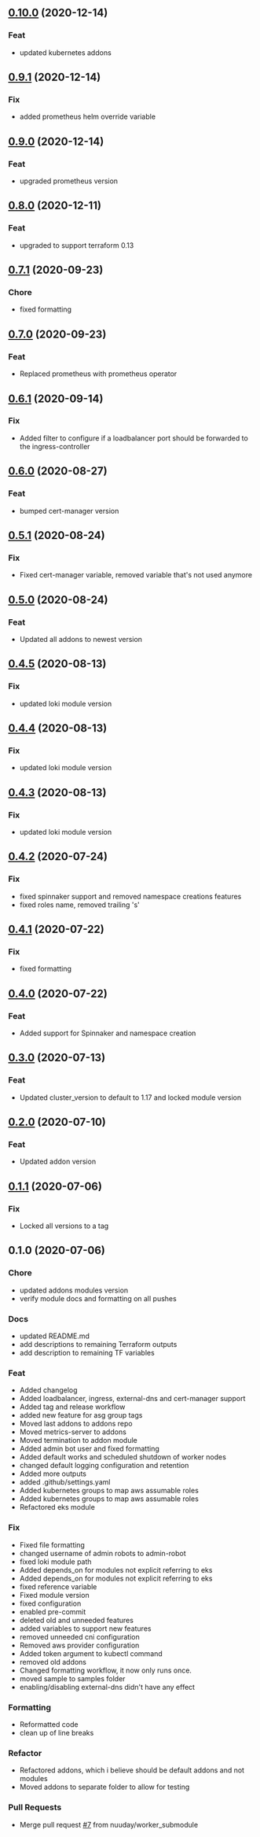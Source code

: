 
<a name="0.10.0"></a>
## [0.10.0](https://github.com/nuuday/terraform-aws-eks/compare/0.9.1...0.10.0) (2020-12-14)

### Feat

* updated kubernetes addons


<a name="0.9.1"></a>
## [0.9.1](https://github.com/nuuday/terraform-aws-eks/compare/0.9.0...0.9.1) (2020-12-14)

### Fix

* added prometheus helm override variable


<a name="0.9.0"></a>
## [0.9.0](https://github.com/nuuday/terraform-aws-eks/compare/0.8.0...0.9.0) (2020-12-14)

### Feat

* upgraded prometheus version


<a name="0.8.0"></a>
## [0.8.0](https://github.com/nuuday/terraform-aws-eks/compare/0.7.1...0.8.0) (2020-12-11)

### Feat

* upgraded to support terraform 0.13


<a name="0.7.1"></a>
## [0.7.1](https://github.com/nuuday/terraform-aws-eks/compare/0.7.0...0.7.1) (2020-09-23)

### Chore

* fixed formatting


<a name="0.7.0"></a>
## [0.7.0](https://github.com/nuuday/terraform-aws-eks/compare/0.6.1...0.7.0) (2020-09-23)

### Feat

* Replaced prometheus with prometheus operator


<a name="0.6.1"></a>
## [0.6.1](https://github.com/nuuday/terraform-aws-eks/compare/0.6.0...0.6.1) (2020-09-14)

### Fix

* Added filter to configure if a loadbalancer port should be forwarded to the ingress-controller


<a name="0.6.0"></a>
## [0.6.0](https://github.com/nuuday/terraform-aws-eks/compare/0.5.1...0.6.0) (2020-08-27)

### Feat

* bumped cert-manager version


<a name="0.5.1"></a>
## [0.5.1](https://github.com/nuuday/terraform-aws-eks/compare/0.5.0...0.5.1) (2020-08-24)

### Fix

* Fixed cert-manager variable, removed variable that's not used anymore


<a name="0.5.0"></a>
## [0.5.0](https://github.com/nuuday/terraform-aws-eks/compare/0.4.5...0.5.0) (2020-08-24)

### Feat

* Updated all addons to newest version


<a name="0.4.5"></a>
## [0.4.5](https://github.com/nuuday/terraform-aws-eks/compare/0.4.4...0.4.5) (2020-08-13)

### Fix

* updated loki module version


<a name="0.4.4"></a>
## [0.4.4](https://github.com/nuuday/terraform-aws-eks/compare/0.4.3...0.4.4) (2020-08-13)

### Fix

* updated loki module version


<a name="0.4.3"></a>
## [0.4.3](https://github.com/nuuday/terraform-aws-eks/compare/0.4.2...0.4.3) (2020-08-13)

### Fix

* updated loki module version


<a name="0.4.2"></a>
## [0.4.2](https://github.com/nuuday/terraform-aws-eks/compare/0.4.1...0.4.2) (2020-07-24)

### Fix

* fixed spinnaker support and removed namespace creations features
* fixed roles name, removed trailing 's'


<a name="0.4.1"></a>
## [0.4.1](https://github.com/nuuday/terraform-aws-eks/compare/0.4.0...0.4.1) (2020-07-22)

### Fix

* fixed formatting


<a name="0.4.0"></a>
## [0.4.0](https://github.com/nuuday/terraform-aws-eks/compare/0.3.0...0.4.0) (2020-07-22)

### Feat

* Added support for Spinnaker and namespace creation


<a name="0.3.0"></a>
## [0.3.0](https://github.com/nuuday/terraform-aws-eks/compare/0.2.0...0.3.0) (2020-07-13)

### Feat

* Updated cluster_version to default to 1.17 and locked module version


<a name="0.2.0"></a>
## [0.2.0](https://github.com/nuuday/terraform-aws-eks/compare/0.1.1...0.2.0) (2020-07-10)

### Feat

* Updated addon version


<a name="0.1.1"></a>
## [0.1.1](https://github.com/nuuday/terraform-aws-eks/compare/0.1.0...0.1.1) (2020-07-06)

### Fix

* Locked all versions to a tag


<a name="0.1.0"></a>
## 0.1.0 (2020-07-06)

### Chore

* updated addons modules version
* verify module docs and formatting on all pushes

### Docs

* updated README.md
* add descriptions to remaining Terraform outputs
* add description to remaining TF variables

### Feat

* Added changelog
* Added loadbalancer, ingress, external-dns and cert-manager support
* Added tag and release workflow
* added new feature for asg group tags
* Moved last addons to addons repo
* Moved metrics-server to addons
* Moved termination to addon module
* Added admin bot user and fixed formatting
* Added default works and scheduled shutdown of worker nodes
* changed default logging configuration and retention
* Added more outputs
* added .github/settings.yaml
* Added kubernetes groups to map aws assumable roles
* Added kubernetes groups to map aws assumable roles
* Refactored eks module

### Fix

* Fixed file formatting
* changed username of admin robots to admin-robot
* fixed loki module path
* Added depends_on for modules not explicit referring to eks
* Added depends_on for modules not explicit referring to eks
* fixed reference variable
* Fixed module version
* fixed configuration
* enabled pre-commit
* deleted old and unneeded features
* added variables to support new features
* removed unneeded cni configuration
* Removed aws provider configuration
* Added token argument to kubectl command
* removed old addons
* Changed formatting workflow, it now only runs once.
* moved sample to samples folder
* enabling/disabling external-dns didn't have any effect

### Formatting

* Reformatted code
* clean up of line breaks

### Refactor

* Refactored addons, which i believe should be default addons and not modules
* Moved addons to separate folder to allow for testing

### Pull Requests

* Merge pull request [#7](https://github.com/nuuday/terraform-aws-eks/issues/7) from nuuday/worker_submodule

